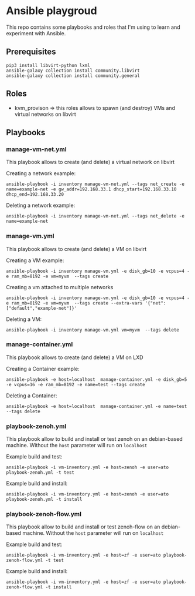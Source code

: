 # Ansible playgroud

This repo contains some playbooks and roles that I'm using to learn and experiment
with Ansible.


## Prerequisites

```
pip3 install libvirt-python lxml
ansible-galaxy collection install community.libvirt
ansible-galaxy collection install community.general
```

## Roles

- kvm_provison => this roles allows to spawn (and destroy) VMs and virtual networks on libvirt


## Playbooks

### manage-vm-net.yml

This playbook allows to create (and delete) a virtual network on libvirt

Creating a network example:
```
ansible-playbook -i inventory manage-vm-net.yml --tags net_create -e name=example-net -e gw_addr=192.168.33.1 dhcp_start=192.168.33.10 dhcp_end=192.168.33.20
```


Deleting a network example:
```
ansible-playbook -i inventory manage-vm-net.yml --tags net_delete -e name=example-net
```

### manage-vm.yml

This playbook allows to create (and delete) a VM on libvirt

Creating a VM example:
```
ansible-playbook -i inventory manage-vm.yml -e disk_gb=10 -e vcpus=4 -e ram_mb=8192 -e vm=myvm  --tags create
```

Creating a vm attached to multiple networks
```
ansible-playbook -i inventory manage-vm.yml -e disk_gb=10 -e vcpus=4 -e ram_mb=8192 -e vm=myvm  --tags create --extra-vars '{"net":["default","example-net"]}'
```

Deleting a VM:
```
ansible-playbook -i inventory manage-vm.yml vm=myvm  --tags delete
```

### manage-container.yml

This playbook allows to create (and delete) a VM on LXD

Creating a Container example:
```
ansible-playbook -e host=localhost  manage-container.yml -e disk_gb=5 -e vcpus=16 -e ram_mb=8192 -e name=test --tags create
```

Deleting a Container:
```
ansible-playbook -e host=localhost  manage-container.yml -e name=test --tags delete
```


### playbook-zenoh.yml

This playbook allow to build and install or test zenoh on an debian-based machine.
Without the `host` parameter will run on `localhost`

Example build and test:
```
ansible-playbook -i vm-inventory.yml -e host=zenoh -e user=ato playbook-zenoh.yml -t test
```

Example build and install:
```
ansible-playbook -i vm-inventory.yml -e host=zenoh -e user=ato playbook-zenoh.yml -t install
```


### playbook-zenoh-flow.yml

This playbook allow to build and install or test zenoh-flow on an debian-based machine.
Without the `host` parameter will run on `localhost`

Example build and test:
```
ansible-playbook -i vm-inventory.yml -e host=zf -e user=ato playbook-zenoh-flow.yml -t test
```

Example build and install:
```
ansible-playbook -i vm-inventory.yml -e host=zf -e user=ato playbook-zenoh-flow.yml -t install
```